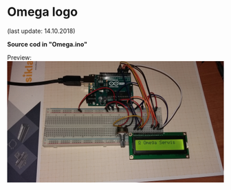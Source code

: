 # Omega logo

(last update: 14.10.2018)

<b>Source cod in "Omega.ino"</b>

Preview:
![Scheme error](https://github.com/Kacper1263/arduino/blob/master/omega/photo.jpg)


